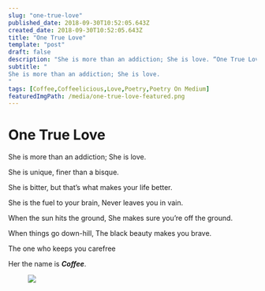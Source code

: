 ```yaml
---
slug: "one-true-love"
published_date: 2018-09-30T10:52:05.643Z
created_date: 2018-09-30T10:52:05.643Z
title: "One True Love"
template: "post"
draft: false
description: "She is more than an addiction; She is love. “One True Love” is published by Bhavani Ravi in Fiction Flows"
subtitle: "
She is more than an addiction; She is love.
"
tags: [Coffee,Coffeelicious,Love,Poetry,Poetry On Medium]
featuredImgPath: /media/one-true-love-featured.png
---
```

# One True Love

She is more than an addiction; She is love.

She is unique, finer than a bisque.

She is bitter, but that’s what makes your life better.

She is the fuel to your brain, Never leaves you in vain.

When the sun hits the ground, She makes sure you’re off the ground.

When things go down-hill, The black beauty makes you brave.

The one who keeps you carefree

Her the name is **_Coffee_**.

<figure>

![](/media/one-true-love-featured.png)

</figure>


